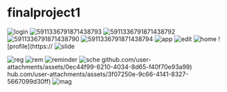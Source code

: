 # finalproject1
![login](https://github.com/user-attachments/assets/45139a5e-e8f7-4e34-819b-47845f4d9e33)
![5911336791871438793](https://github.com/user-attachments/assets/44fbb348-8bd5-4047-810b-d42d2150f2c0)
![5911336791871438792](https://github.com/user-attachments/assets/eac67319-aaa6-434a-b221-5c482985988e)
![5911336791871438790](https://github.com/user-attachments/assets/be24c870-3678-442b-9fe2-0672bc1fe4a6)
![5911336791871438794](https://github.com/user-attachments/assets/424ef360-4b7d-4e7b-b41b-874bba0ff720)
![app](https://github.com/user-attachments/assets/8117a164-e45b-4c6d-aa60-403a12975421)
![edit](https://github.com/user-attachments/assets/e0b15a83-750f-4cf0-bd93-d340f0a19f04)
![home](https://github.com/user-attachments/assets/a9bedeb4-9f1b-4b17-a336-e78c6ad62e2a)
![profile](https://
![slide](https://github.com/user-attachments/assets/d3308405-ef66-45f1-8103-2acf246167de)

![reg](https://github.com/user-attachments/assets/c86412e3-fd43-42f2-85d9-8492b3f0d25d)
![rem](https://github.com/user-attachments/assets/2a6a1b79-01a7-4efc-98be-fe0a3b937b2d)
![reminder](https://github.com/user-attachments/assets/71b892b7-d7c8-4fb2-acd9-d067ff25c190)
![sche](https://github.com/user-attachments/assets/06456f79-9e58-41e8-bd92-dda13e0d0878)
github.com/user-attachments/assets/0ec44f99-6210-4034-8d65-f40f70e93a99)
hub.com/user-attachments/assets/3f07250e-9c66-4141-8327-5667099d30ff)
![mag](https://github.com/user-attachments/assets/85c6dccd-c084-4bfb-94d7-85d58e21b4e5)
